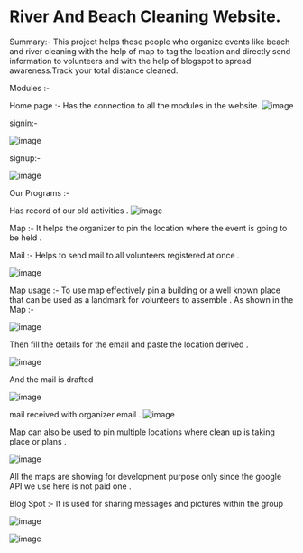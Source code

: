 # River And Beach Cleaning Website.
 
Summary:-  This project helps those people who organize events  like beach and river cleaning with the help of map to tag the location and directly send information to volunteers and with the help of blogspot to spread awareness.Track your total distance cleaned.


Modules :-

Home page :- Has the connection to all the modules in the website.
![image](https://user-images.githubusercontent.com/66934832/137278750-f4f15b88-18bb-4fd8-b7f2-27bdcb606781.png)

signin:-

![image](https://user-images.githubusercontent.com/66934832/137301756-aae4ac6c-9fd6-4dcb-9bd9-09f4aaf2a0cc.png)

signup:-

![image](https://user-images.githubusercontent.com/66934832/137301963-33741447-2bc3-45be-9dcb-23b232ec8da1.png)


Our Programs :- 

Has record of our old activities .
![image](https://user-images.githubusercontent.com/66934832/137278956-32904f33-58e7-48e4-8239-ec5c5a53494a.png)

Map :- It helps the organizer to pin the location where the event is going to be held .

Mail :- Helps to send mail to all volunteers registered at once .

![image](https://user-images.githubusercontent.com/66934832/137279506-9ad9adb3-0a10-44ae-ad75-14b84d8b7945.png)

Map usage :- To use map effectively pin a building or a well known place that can be used as a landmark for volunteers to assemble .
As shown in the Map :-

![image](https://user-images.githubusercontent.com/66934832/137279665-bd358abe-5d10-4444-bdfd-df1daea2380f.png)

Then fill the details for the email and paste the location derived .

![image](https://user-images.githubusercontent.com/66934832/137279767-31b75de8-036d-453f-872d-01a4eb32d1da.png)

And the mail is drafted 

![image](https://user-images.githubusercontent.com/66934832/137280193-cd06af96-34f7-42d6-a7a9-d95438c81396.png)

mail received with organizer email .
![image](https://user-images.githubusercontent.com/66934832/137279928-c8f66ec0-6114-408d-b865-7b040248fe01.png)

Map can also be used to pin multiple  locations where clean up is taking place or plans .

![image](https://user-images.githubusercontent.com/66934832/137280349-ebd9c676-b5d0-46ab-a78d-2c7eba6f08c0.png)

All the maps are showing for development purpose only since the google API we use here is not paid one .

Blog Spot :- It is used for sharing messages and pictures within the group 

![image](https://user-images.githubusercontent.com/66934832/137280447-85dcc0f8-1d23-4f43-9857-6f970d037115.png)

![image](https://user-images.githubusercontent.com/66934832/137280481-cdf9e40f-4a0f-4c98-999b-0784ff69ee8b.png)


